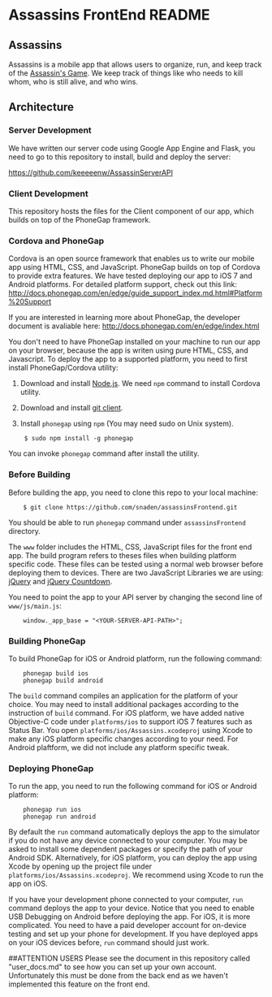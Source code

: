 Assassins FrontEnd README
=================

## Assassins

Assassins is a mobile app that allows users to organize, run, 
and keep track of the [Assassin's Game](http://en.wikipedia.org/wiki/Assassin_(game)). We keep track of things like who needs to kill whom, 
who is still alive, and who wins.

## Architecture

### Server Development

We have written our server code using Google App Engine and Flask, you need to 
go to this repository to install, build and deploy the server:

https://github.com/keeeeenw/AssassinServerAPI

### Client Development

This repository hosts the files for the Client component of our app, which builds on 
top of the PhoneGap framework.

### Cordova and PhoneGap

Cordova is an open source framework that enables us to write our mobile app 
using HTML, CSS, and JavaScript. PhoneGap builds on top of Cordova to 
provide extra features. We have tested deploying our app to iOS 7 and
Android platforms. For detailed platform support, check out this link:
http://docs.phonegap.com/en/edge/guide_support_index.md.html#Platform%20Support

If you are interested in learning more about PhoneGap, the developer document is
avaliable here:
http://docs.phonegap.com/en/edge/index.html

You don't need to have PhoneGap installed on your machine to run our app on your
browser, because the app is writen using pure HTML, CSS, and Javascript. To deploy
the app to a supported platform, you need to first install PhoneGap/Cordova utility:

1. Download and install [Node.js](http://nodejs.org). We need `npm` command to install
Cordova utility.

2. Download and install [git client](http://git-scm.com).

3. Install `phonegap` using `npm` (You may need sudo on Unix system). 

		$ sudo npm install -g phonegap

You can invoke `phonegap` command after install the utility.

### Before Building

Before building the app, you need to clone this repo to your local machine:

		$ git clone https://github.com/snaden/assassinsFrontend.git

You should be able to run `phonegap` command under `assassinsFrontend` directory.

The `www` folder includes the HTML, CSS, JavaScript files for the front end app. The
build program refers to theses files when building platform specific code. These files
can be tested using a normal web browser before deploying them to devices.
There are two JavaScript Libraries we are using: 
[jQuery](http://jquery.com) and [jQuery Countdown](http://keith-wood.name/countdown.html).

You need to point the app to your API server by changing the second line of 
`www/js/main.js`:

		window._app_base = "<YOUR-SERVER-API-PATH>";

### Building PhoneGap

To build PhoneGap for iOS or Android platform, run the following command:

		phonegap build ios
		phonegap build android

The `build` command compiles an application for the platform of your choice. You may
need to install additional packages according to the instruction of `build` command.
For iOS platform, we have added native Objective-C code under `platforms/ios` to support
iOS 7 features such as Status Bar. You open `platforms/ios/Assassins.xcodeproj` using
Xcode to make any iOS platform specific changes according to your need. For Android
plaftform, we did not include any platform specific tweak.

### Deploying PhoneGap

To run the app, you need to run the following command for iOS or Android platform:

		phonegap run ios
		phonegap run android

By default the `run` command automatically deploys the app to the simulator if you do not 
have any device connected to your computer. You may be asked to install some dependent 
packages or specify the path of your Android SDK. Alternatively, for iOS platform, 
you can deploy the app using Xcode by opening up the 
project file under `platforms/ios/Assassins.xcodeproj`.  We recommend using Xcode to run the app on iOS.

If you have your development phone connected to your computer, `run` command
deploys the app to your device. Notice that you need to enable USB Debugging on Android 
before deploying the app. For iOS, it is more complicated. You need to have a paid
developer account for on-device testing and set up your phone for development. If you have
deployed apps on your iOS devices before, `run` command should just work.

##ATTENTION USERS
Please see the document in this repository called "user_docs.md" to see how you can set up your own account.  Unfortunately this must be done from the back end as we haven't implemented this feature on the front end.  



















